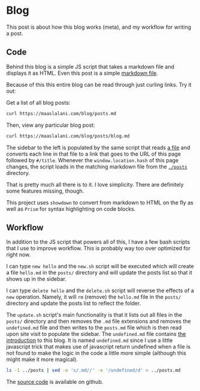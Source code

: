 # Blog

This post is about how this blog works (meta), and my workflow for writing a post.

## Code
Behind this blog is a simple JS script that takes a markdown file and displays it as HTML. Even this post is a simple [markdown file](./posts/blog.md).

Because of this this entire blog can be read through just curling links. Try it out:

Get a list of all blog posts:
```bash
curl https://maaslalani.com/blog/posts.md
```

Then, view any particular blog post:

```bash
curl https://maaslalani.com/blog/posts/blog.md
```

The sidebar to the left is populated by the same script that reads [a file](./posts.md) and converts each line in that file to a link that goes to the URL of this page followed by `#/title`. Whenever the `window.location.hash` of this page changes, the script loads in the matching markdown file from the [`./posts`](./posts/) directory.

That is pretty much all there is to it. I love simplicity. There are definitely some features missing, though.

This project uses `showdown` to convert from markdown to HTML on the fly as well as `Prism` for syntax highlighting on code blocks.

## Workflow

In addition to the JS script that powers all of this, I have a few bash scripts that I use to improve workflow. This is probably way too over optimized for right now.

I can type `new hello` and the `new.sh` script will be executed which will create a file `hello.md` in the `posts/` directory and will update the posts list so that it shows up in the sidebar.

I can type `delete hello` and the `delete.sh` script will reverse the effects of a `new` operation. Namely, it will `rm` (remove) the `hello.md` file in the `posts/` directory and update the posts list to reflect the folder.

The `update.sh` script's main functionality is that it lists out all files in the `posts/` directory and then removes the `.md` file extensions and removes the `undefined.md` file and then writes to the `posts.md` file which is then read upon site visit to populate the sidebar. The `undefined.md` file contains [the introduction](./posts/undefined.md) to this blog. It is named `undefined.md` since I use a little javascript trick that makes use of javascript return undefined when a file is not found to make the logic in the code a little more simple (although this might make it more magical).

```bash
ls -1 ../posts | sed -e 's/.md//' -e '/undefined/d' > ../posts.md
```

The [source code](https://github.com/maaslalani/blog) is available on github. 
